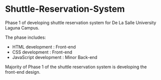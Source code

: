 # Shuttle-Reservation-System
Phase 1 of developing shuttle reservation system for De La Salle University Laguna Campus.

The phase includes:
- HTML development : Front-end
- CSS development : Front-end
- JavaScript development : Minor Back-end

Majority of Phase 1 of the shuttle reservation system is developing the front-end design.

